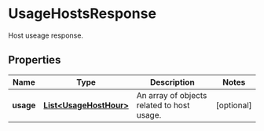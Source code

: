 

# UsageHostsResponse

Host useage response.
## Properties

Name | Type | Description | Notes
------------ | ------------- | ------------- | -------------
**usage** | [**List&lt;UsageHostHour&gt;**](UsageHostHour.md) | An array of objects related to host usage. |  [optional]



